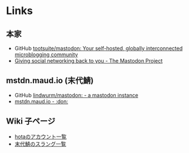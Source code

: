 <!-- TITLE: Mastodon -->
<!-- SUBTITLE: Your self-hosted, globally interconnected microblogging community -->

# Links

## 本家

* GitHub [tootsuite/mastodon: Your self-hosted, globally interconnected microblogging community](https://github.com/tootsuite/mastodon)
* [Giving social networking back to you - The Mastodon Project](https://joinmastodon.org/)

## mstdn.maud.io (末代鯖)

* GitHub [lindwurm/mastodon: - a mastodon instance](https://github.com/lindwurm/mastodon)
* [mstdn.maud.io - :don:](https://mstdn.maud.io/about)

## Wiki 子ページ

* [hotaのアカウント一覧](/mastodon/accounts)
* [末代鯖のスラング一覧](/mastodon/slangs)